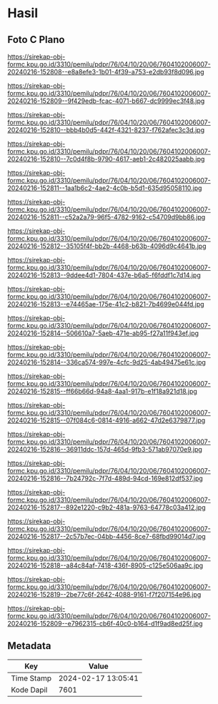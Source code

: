 # Hasil

## Foto C Plano

https://sirekap-obj-formc.kpu.go.id/3310/pemilu/pdpr/76/04/10/20/06/7604102006007-20240216-152808--e8a8efe3-1b01-4f39-a753-e2db93f8d096.jpg

https://sirekap-obj-formc.kpu.go.id/3310/pemilu/pdpr/76/04/10/20/06/7604102006007-20240216-152809--9f429edb-fcac-4071-b667-dc9999ec3f48.jpg

https://sirekap-obj-formc.kpu.go.id/3310/pemilu/pdpr/76/04/10/20/06/7604102006007-20240216-152810--bbb4b0d5-442f-4321-8237-f762afec3c3d.jpg

https://sirekap-obj-formc.kpu.go.id/3310/pemilu/pdpr/76/04/10/20/06/7604102006007-20240216-152810--7c0d4f8b-9790-4617-aeb1-2c482025aabb.jpg

https://sirekap-obj-formc.kpu.go.id/3310/pemilu/pdpr/76/04/10/20/06/7604102006007-20240216-152811--1aa1b6c2-4ae2-4c0b-b5d1-635d95058110.jpg

https://sirekap-obj-formc.kpu.go.id/3310/pemilu/pdpr/76/04/10/20/06/7604102006007-20240216-152811--c52a2a79-96f5-4782-9162-c54709d9bb86.jpg

https://sirekap-obj-formc.kpu.go.id/3310/pemilu/pdpr/76/04/10/20/06/7604102006007-20240216-152812--35105f4f-bb2b-4468-b63b-4096d9c4641b.jpg

https://sirekap-obj-formc.kpu.go.id/3310/pemilu/pdpr/76/04/10/20/06/7604102006007-20240216-152813--9ddee4d1-7804-437e-b6a5-f6fddf1c7d14.jpg

https://sirekap-obj-formc.kpu.go.id/3310/pemilu/pdpr/76/04/10/20/06/7604102006007-20240216-152813--e74465ae-175e-41c2-b821-7b4699e044fd.jpg

https://sirekap-obj-formc.kpu.go.id/3310/pemilu/pdpr/76/04/10/20/06/7604102006007-20240216-152814--506610a7-5aeb-471e-ab95-f27a11f943ef.jpg

https://sirekap-obj-formc.kpu.go.id/3310/pemilu/pdpr/76/04/10/20/06/7604102006007-20240216-152814--336ca574-997e-4cfc-9d25-4ab49475e61c.jpg

https://sirekap-obj-formc.kpu.go.id/3310/pemilu/pdpr/76/04/10/20/06/7604102006007-20240216-152815--ff66b66d-94a8-4aa1-917b-e1f18a921d18.jpg

https://sirekap-obj-formc.kpu.go.id/3310/pemilu/pdpr/76/04/10/20/06/7604102006007-20240216-152815--07f084c6-0814-4916-a662-47d2e6379877.jpg

https://sirekap-obj-formc.kpu.go.id/3310/pemilu/pdpr/76/04/10/20/06/7604102006007-20240216-152816--36911ddc-157d-465d-9fb3-571ab97070e9.jpg

https://sirekap-obj-formc.kpu.go.id/3310/pemilu/pdpr/76/04/10/20/06/7604102006007-20240216-152816--7b24792c-7f7d-489d-94cd-169e812df537.jpg

https://sirekap-obj-formc.kpu.go.id/3310/pemilu/pdpr/76/04/10/20/06/7604102006007-20240216-152817--892e1220-c9b2-481a-9763-64778c03a412.jpg

https://sirekap-obj-formc.kpu.go.id/3310/pemilu/pdpr/76/04/10/20/06/7604102006007-20240216-152817--2c57b7ec-04bb-4456-8ce7-68fbd99014d7.jpg

https://sirekap-obj-formc.kpu.go.id/3310/pemilu/pdpr/76/04/10/20/06/7604102006007-20240216-152818--a84c84af-7418-436f-8905-c125e506aa9c.jpg

https://sirekap-obj-formc.kpu.go.id/3310/pemilu/pdpr/76/04/10/20/06/7604102006007-20240216-152819--2be77c6f-2642-4088-9161-f7f207154e96.jpg

https://sirekap-obj-formc.kpu.go.id/3310/pemilu/pdpr/76/04/10/20/06/7604102006007-20240216-152809--e7962315-cb6f-40c0-b164-d1f9ad8ed25f.jpg


## Metadata

| Key        | Value               |
| ---------- | ------------------- |
| Time Stamp | 2024-02-17 13:05:41 |
| Kode Dapil | 7601                |



